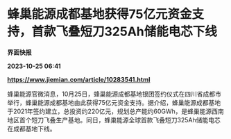 # 蜂巢能源成都基地获得75亿元资金支持，首款飞叠短刀325Ah储能电芯下线
**界面快报**

**2023-10-25 06:41**

**https://www.jiemian.com/article/10283541.html**

蜂巢能源官微消息，10月25日，蜂巢能源成都基地银团签约仪式在四川省成都市举行，蜂巢能源成都基地由此获得75亿元资金支持。据介绍，蜂巢能源成都基地于2021年签约建立，总投资约220亿元，规划总产能约60GWh，是蜂巢能源西南地区首个短刀飞叠生产基地。同日，蜂巢能源全球首款飞叠短刀325Ah储能电芯在成都基地下线。